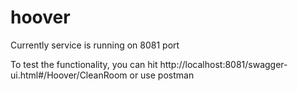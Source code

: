 # hoover

Currently service is running on 8081 port

To test the functionality, you can hit http://localhost:8081/swagger-ui.html#/Hoover/CleanRoom or use postman
